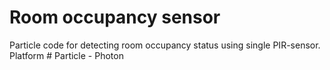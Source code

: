 # Room occupancy sensor
Particle code for detecting room occupancy status using single PIR-sensor.
Platform # Particle - Photon
